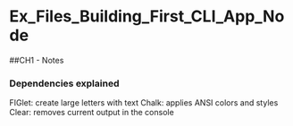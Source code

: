 # Ex_Files_Building_First_CLI_App_Node

##CH1 - Notes
### Dependencies explained
FIGlet: create large letters with text
Chalk: applies ANSI colors and styles
Clear: removes current  output in the console
